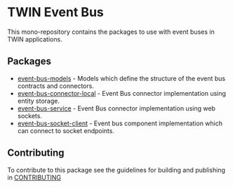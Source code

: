 # TWIN Event Bus

This mono-repository contains the packages to use with event buses in TWIN applications.

## Packages

- [event-bus-models](packages/event-bus-models/README.md) - Models which define the structure of the event bus contracts and connectors.
- [event-bus-connector-local](packages/event-bus-connector-local/README.md) - Event Bus connector implementation using entity storage.
- [event-bus-service](packages/event-bus-service/README.md) - Event Bus connector implementation using web sockets.
- [event-bus-socket-client](packages/event-bus-socket-client/README.md) - Event bus component implementation which can connect to socket endpoints.

## Contributing

To contribute to this package see the guidelines for building and publishing in [CONTRIBUTING](./CONTRIBUTING.md)
